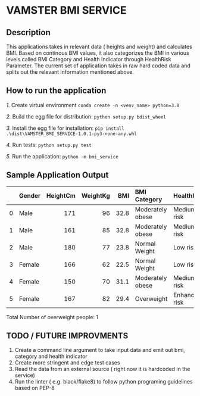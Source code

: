 # VAMSTER BMI SERVICE

## Description

This applications takes in relevant data ( heights and weight) and calculates BMI. Based on continous BMI values, it also categorizes the BMI in various levels called BMI Category and Health Indicator through HealthRisk Parameter. The current set of application takes in raw hard coded data and splits out the relevant information mentioned above.

## How to run the application

*1.* Create virtual environment
        `conda create -n <venv_name> python=3.8`

*2.* Build the egg file for distribution:
        `python setup.py bdist_wheel`

*3.* Install the egg file for installation:
        `pip install .\dist\VAMSTER_BMI_SERVICE-1.0.1-py3-none-any.whl`

*4.* Run tests:
        `python setup.py test`

*5.* Run the application:
        `python -m bmi_service`

## Sample Application Output

|    | Gender   |   HeightCm |   WeightKg |   BMI | BMI Category     | HealthRisk    |
|---:|:---------|-----------:|-----------:|------:|:-----------------|:--------------|
|  0 | Male     |        171 |         96 |  32.8 | Moderately obese | Medium risk   |
|  1 | Male     |        161 |         85 |  32.8 | Moderately obese | Medium risk   |
|  2 | Male     |        180 |         77 |  23.8 | Normal Weight    | Low risk      |
|  3 | Female   |        166 |         62 |  22.5 | Normal Weight    | Low risk      |
|  4 | Female   |        150 |         70 |  31.1 | Moderately obese | Medium risk   |
|  5 | Female   |        167 |         82 |  29.4 | Overweight       | Enhanced risk |

Total Number of overweight people: 1

## TODO / FUTURE IMPROVMENTS

1. Create a command line argument to take input data and emit out bmi, category and health indicator
2. Create more stringent and edge test cases
3. Read the data from an external source ( right now it is hardcoded in the service)
4. Run the linter ( e.g. black/flake8) to follow python programing guidelines based on PEP-8





